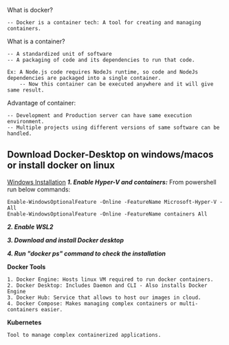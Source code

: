 What is docker?

    -- Docker is a container tech: A tool for creating and managing containers.

What is a container?

    -- A standardized unit of software
    -- A packaging of code and its dependencies to run that code.
    
    Ex: A Node.js code requires NodeJs runtime, so code and NodeJs dependencies are packaged into a single container.
        -- Now this container can be executed anywhere and it will give same result.
    
Advantage of container:

    -- Development and Production server can have same execution environment.
    -- Multiple projects using different versions of same software can be handled.


Download Docker-Desktop on windows/macos or install docker on linux
-------------------------------------------------------------------
<a href="https://docs.docker.com/desktop/install/windows-install/">Windows Installation</a>
***1. Enable Hyper-V and containers:*** From powershell run below commands:

    Enable-WindowsOptionalFeature -Online -FeatureName Microsoft-Hyper-V -All
    Enable-WindowsOptionalFeature -Online -FeatureName containers All

***2. Enable WSL2***

***3. Download and install Docker desktop***

***4. Run "docker ps" command to check the installation***


**Docker Tools**

    1. Docker Engine: Hosts linux VM required to run docker containers.
    2. Docker Desktop: Includes Daemon and CLI - Also installs Docker Engine
    3. Docker Hub: Service that allows to host our images in cloud.
    4. Docker Compose: Makes managing complex containers or multi-containers easier.

**Kubernetes**

    Tool to manage complex containerized applications.

